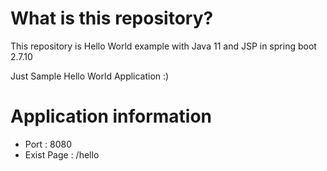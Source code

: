 # What is this repository?
This repository is Hello World example with Java 11 and JSP in spring boot 2.7.10

Just Sample Hello World Application :)

# Application information
* Port : 8080
* Exist Page : /hello